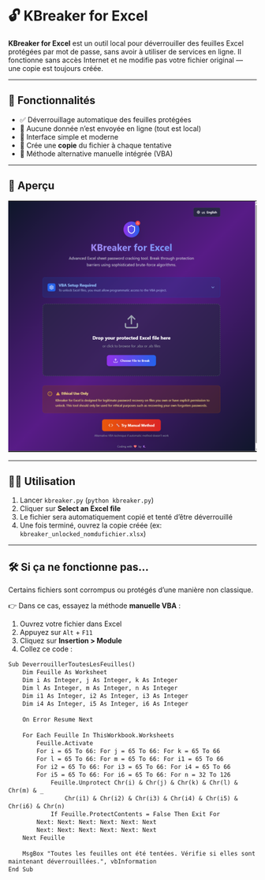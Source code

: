 # 🔓 KBreaker for Excel


**KBreaker for Excel** est un outil local pour déverrouiller des feuilles Excel protégées par mot de passe, sans avoir à utiliser de services en ligne. Il fonctionne sans accès Internet et ne modifie pas votre fichier original — une copie est toujours créée.

---

## 🚀 Fonctionnalités

- ✅ Déverrouillage automatique des feuilles protégées
- 🔐 Aucune donnée n’est envoyée en ligne (tout est local)
- 🧠 Interface simple et moderne
- 🔄 Crée une **copie** du fichier à chaque tentative
- 🧩 Méthode alternative manuelle intégrée (VBA)

---

## 📸 Aperçu

![Interface](./aa.png)

---

## 🧑‍💻 Utilisation

1. Lancer `kbreaker.py` (`python kbreaker.py`)
2. Cliquer sur **Select an Excel file**
3. Le fichier sera automatiquement copié et tenté d’être déverrouillé
4. Une fois terminé, ouvrez la copie créée (ex: `kbreaker_unlocked_nomdufichier.xlsx`)

---

## 🛠️ Si ça ne fonctionne pas…

Certains fichiers sont corrompus ou protégés d’une manière non classique.

👉 Dans ce cas, essayez la méthode **manuelle VBA** :

1. Ouvrez votre fichier dans Excel
2. Appuyez sur `Alt` + `F11`
3. Cliquez sur **Insertion > Module**
4. Collez ce code :

```vba
Sub DeverrouillerToutesLesFeuilles()
    Dim Feuille As Worksheet
    Dim i As Integer, j As Integer, k As Integer
    Dim l As Integer, m As Integer, n As Integer
    Dim i1 As Integer, i2 As Integer, i3 As Integer
    Dim i4 As Integer, i5 As Integer, i6 As Integer

    On Error Resume Next

    For Each Feuille In ThisWorkbook.Worksheets
        Feuille.Activate
        For i = 65 To 66: For j = 65 To 66: For k = 65 To 66
        For l = 65 To 66: For m = 65 To 66: For i1 = 65 To 66
        For i2 = 65 To 66: For i3 = 65 To 66: For i4 = 65 To 66
        For i5 = 65 To 66: For i6 = 65 To 66: For n = 32 To 126
            Feuille.Unprotect Chr(i) & Chr(j) & Chr(k) & Chr(l) & Chr(m) & _
                Chr(i1) & Chr(i2) & Chr(i3) & Chr(i4) & Chr(i5) & Chr(i6) & Chr(n)
            If Feuille.ProtectContents = False Then Exit For
        Next: Next: Next: Next: Next: Next
        Next: Next: Next: Next: Next: Next
    Next Feuille

    MsgBox "Toutes les feuilles ont été tentées. Vérifie si elles sont maintenant déverrouillées.", vbInformation
End Sub
